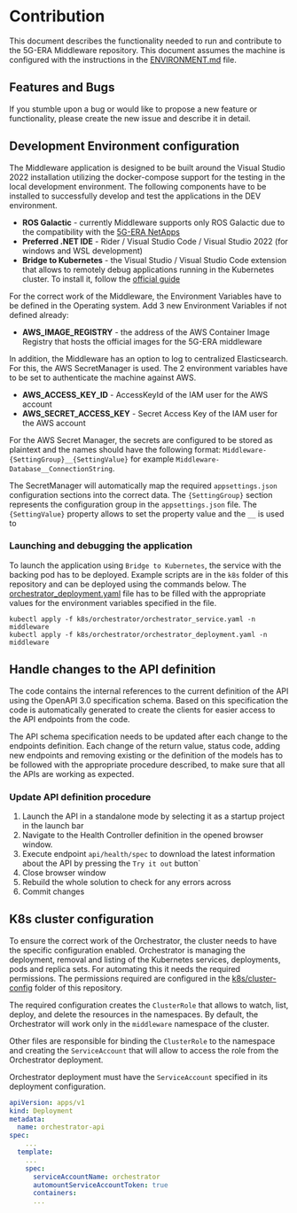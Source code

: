 # Contribution

This document describes the functionality needed to run and contribute to the 5G-ERA Middleware repository. This document assumes the machine is configured with the instructions in the [ENVIRONMENT.md](ENVIRONMENT.md) file.

## Features and Bugs

If you stumble upon a bug or would like to propose a new feature or functionality, please create the new issue and describe it in detail. 

## Development Environment configuration

The Middleware application is designed to be built around the Visual Studio 2022 installation utilizing the docker-compose support for the testing in the local development environment.
The following components have to be installed to successfully develop and test the applications in the DEV environment.

* **ROS Galactic** - currently Middleware supports only ROS Galactic due to the compatibility with the [5G-ERA NetApps](https://github.com/5G-ERA/Reference-NetApp)
* **Preferred .NET IDE** - Rider / Visual Studio Code / Visual Studio 2022 (for windows and WSL development)
* **Bridge to Kubernetes** - the Visual Studio / Visual Studio Code extension that allows to remotely debug applications running in the Kubernetes cluster. To install it, follow the [official guide](https://docs.microsoft.com/en-us/visualstudio/bridge/bridge-to-kubernetes-vs)

For the correct work of the Middleware, the Environment Variables have to be defined in the Operating system. Add 3 new Environment Variables if not defined already:

* **AWS_IMAGE_REGISTRY** - the address of the AWS Container Image Registry that hosts the official images for the 5G-ERA middleware

In addition, the Middleware has an option to log to centralized Elasticsearch. For this, the AWS SecretManager is used. The 2 environment variables have to be set to authenticate the machine against AWS.

* **AWS_ACCESS_KEY_ID** - AccessKeyId of the IAM user for the AWS account
* **AWS_SECRET_ACCESS_KEY** - Secret Access Key of the IAM user for the AWS account

For the AWS Secret Manager, the secrets are configured to be stored as plaintext and the names should have the following format: `Middleware-{SettingGroup}__{SettingValue}` for example `Middleware-Database__ConnectionString`.

The SecretManager will automatically map the required `appsettings.json` configuration sections into the correct data. The `{SettingGroup}` section represents the configuration group in the `appsettings.json` file. The `{SettingValue}` property allows to set the property value and the `__` is used to 


### Launching and debugging the application

To launch the application using `Bridge to Kubernetes`, the service with the backing pod has to be deployed. Example scripts are in the `k8s` folder of this repository and can be deployed using the commands below. The [orchestrator_deployment.yaml](/k8s/orchestrator/orchestrator_deployment.yaml) file has to be filled with the appropriate values for the environment variables specified in the file.

```shell
kubectl apply -f k8s/orchestrator/orchestrator_service.yaml -n middleware
kubectl apply -f k8s/orchestrator/orchestrator_deployment.yaml -n middleware
```

## Handle changes to the API definition

The code contains the internal references to the current definition of the API using the OpenAPI 3.0 specification schema. Based on this specification the code is automatically generated to create the clients for easier access to the API endpoints from the code.

The API schema specification needs to be updated after each change to the endpoints definition. Each change of the return value, status code, adding new endpoints and removing existing or the definition of the models has to be followed with the appropriate procedure described, to make sure that all the APIs are working as expected.

### Update API definition procedure

1. Launch the API in a standalone mode by selecting it as a startup project in the launch bar
2. Navigate to the Health Controller definition in the opened browser window.
3. Execute endpoint `api/health/spec` to download the latest information about the API by pressing the `Try it out` button`
4. Close browser window
5. Rebuild the whole solution to check for any errors across
6. Commit changes

## K8s cluster configuration 

To ensure the correct work of the Orchestrator, the cluster needs to have the specific configuration enabled. Orchestrator is managing the deployment, removal and listing of the Kubernetes services, deployments, pods and replica sets. For automating this it needs the required permissions. The permissions required are configured in the [k8s/cluster-config](k8s/cluster-config/) folder of this repository.

The required configuration creates the `ClusterRole` that allows to watch, list, deploy, and delete the resources in the namespaces. By default, the Orchestrator will work only in the `middleware` namespace of the cluster.

Other files are responsible for binding the `ClusterRole` to the namespace and creating the `ServiceAccount` that will allow to access the role from the Orchestrator deployment.


Orchestrator deployment must have the `ServiceAccount` specified in its deployment configuration. 

```yaml
apiVersion: apps/v1
kind: Deployment
metadata:
  name: orchestrator-api
spec:  
    ...
  template:    
    ...
    spec:
      serviceAccountName: orchestrator
      automountServiceAccountToken: true      
      containers:        
      ...
```